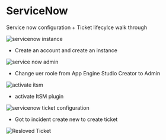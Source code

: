 # ServiceNow
Service now configuration + Ticket lifecylce walk through 



![servicenow instance](https://github.com/AaronWhiteTech/ServiceNow/assets/155200818/b632f3c8-dcd2-4e2b-98e5-684b5e6b0bf7)


- Create an account and create an instance 

![service now admin](https://github.com/AaronWhiteTech/ServiceNow/assets/155200818/a10ef098-b656-4b81-9ba5-3344d8a36542)


- Change  uer roole from App Engine Studio Creator to Admin

![activate itsm](https://github.com/AaronWhiteTech/ServiceNow/assets/155200818/b4f3bb97-0346-4994-a153-302e0f69ff84)


- activate ItSM plugin

![servicenow ticket configuration](https://github.com/AaronWhiteTech/ServiceNow/assets/155200818/233a25fd-1cff-46ca-9735-cf4fd5472b37)


- Got to incident create new to create ticket 

![Resloved Ticket](https://github.com/AaronWhiteTech/ServiceNow/assets/155200818/8ab3a271-10ac-420a-ad92-75800cd96b48)
